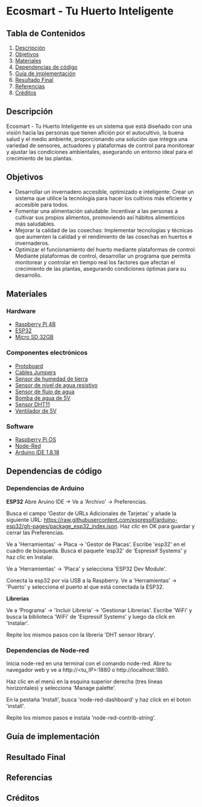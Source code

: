 # Ecosmart - Tu Huerto Inteligente

## Tabla de Contenidos
1. [Descripción](#descripción)
2. [Objetivos](#objetivos)
3. [Materiales](#materiales)
4. [Dependencias de código](#dependencias-de-código)
5. [Guía de implementación](#guía-de-implementación)
6. [Resultado Final](#resultado-final)
7. [Referencias](#referencias)
8. [Créditos](#créditos)

## Descripción
Ecosmart - Tu Huerto Inteligente es un sistema que está diseñado con una visión hacia las personas que tienen afición por el autocultivo, la buena salud y el medio ambiente, proporcionando una solución que integra una variedad de sensores, actuadores y plataformas de control para monitorear y ajustar las condiciones ambientales, asegurando un entorno ideal para el crecimiento de las plantas.

## Objetivos
- Desarrollar un invernadero accesible, optimizado e inteligente: Crear un sistema que utilice la tecnología para hacer los cultivos más eficiente y accesible para todos.
- Fomentar una alimentación saludable: Incentivar a las personas a cultivar sus propios alimentos, promoviendo así hábitos alimenticios más saludables.
- Mejorar la calidad de las cosechas: Implementar tecnologías y técnicas que aumenten la calidad y el rendimiento de las cosechas en huertos e invernaderos.
- Optimizar el funcionamiento del huerto mediante plataformas de control: Mediante plataformas de control, desarrollar un programa que permita monitorear y controlar en tiempo real los factores que afectan el crecimiento de las plantas, asegurando condiciones óptimas para su desarrollo.

## Materiales
### Hardware
- [Raspberry Pi 4B](https://www.raspberrypi.com/products/raspberry-pi-4-model-b/)
- [ESP32](https://todomaker.com/blog/conociendo-al-esp32/)
- [Micro SD 32GB](https://muytecnologicos.com/diccionario-tecnologico/tarjeta-microsd)
### Componentes electrónicos
- [Protoboard](https://portalacademico.cch.unam.mx/cibernetica1/implementacion-de-circuitos-logicos/tableta-protoboard)
- [Cables Jumpers](https://www.hwlibre.com/cable-jumper/)
- [Sensor de humedad de tierra](https://www.330ohms.com/products/sensor-de-humedad-en-tierra-1)
- [Sensor de nivel de agua resistivo](https://www.tostatronic.com/product/sensor-de-nivel-de-agua-para-arduino/?gad_source=1&gclid=CjwKCAjw2Je1BhAgEiwAp3KY7z6wg0eJ8fREsY57eyAPW9IIW6BBdSjvqXGnEmjgDpXtGdkoaXtTJxoC2kwQAvD_BwE)
- [Sensor de flujo de agua](https://naylampmechatronics.com/blog/47_tutorial-sensor-de-flujo-de-agua.html)
- [Bomba de agua de 5V](https://sonrobots.com/producto/bomba-de-agua-sumergible-5v/)
- [Sensor DHT11](https://components101.com/sensors/dht11-temperature-sensor)
- [Ventilador de 5V](https://www.330ohms.com/products/ventilador-5v-para-raspberry-pi-3)
### Software
- [Raspberry Pi OS](https://www.raspberrypi.com/software/)
- [Node-Red](https://nodered.org/)
- [Arduino IDE 1.8.18](https://www.ceac.es/blog/que-es-el-ide-de-arduino-en-robotica)
  
## Dependencias de código
### Dependencias de Arduino
**ESP32**
Abre Aruino IDE -> Ve a 'Archivo' -> Preferencias.

Busca el campo 'Gestor de URLs Adicionales de Tarjetas' y añade la siguiente URL: https://raw.githubusercontent.com/espressif/arduino-esp32/gh-pages/package_esp32_index.json. Haz clic en OK para guardar y cerrar las Preferencias.

Ve a 'Herramientas' -> Placa -> 'Gestor de Placas'. Escribe 'esp32' en el cuadro de búsqueda. Busca el paquete 'esp32' de 'Espressif Systems' y haz clic en Instalar.

Ve a 'Herramientas' -> 'Placa' y selecciona 'ESP32 Dev Module'.

Conecta la esp32 por vía USB a la Raspberry. Ve a 'Herramientas' -> 'Puerto' y selecciona el puerto al que está conectada la ESP32.

**Librerias**

Ve a 'Programa' -> 'Incluir Librería' -> 'Gestionar Librerías'. Escribe 'WiFi' y busca la biblioteca 'WiFi' de 'Espressif Systems' y luego da click en 'Instalar'.

Repite los mismos pasos con la librería 'DHT sensor library'.

### Dependencias de Node-red

Inicia node-red en una terminal con el comando node-red. Abre tu navegador web y ve a http://<tu_IP>:1880 o http://localhost:1880.

Haz clic en el menú en la esquina superior derecha (tres líneas horizontales) y selecciona 'Manage palette'. 

En la pestaña 'Install', busca 'node-red-dashboard' y haz click en el boton 'install'.

Repite los mismos pasos e instala 'node-red-contrib-string'.


## Guía de implementación

## Resultado Final

## Referencias

## Créditos






